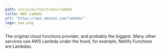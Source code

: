 ```yaml
---
path: services/functions/lambda
title: AWS Lambda
url: "https://aws.amazon.com/lambda/"
logo: aws.png
---
```


The original cloud functions provider, and probably the biggest. Many other services use AWS Lambda under the hood, for example, Netlify Functions are Lambdas.
